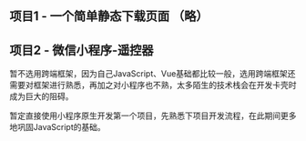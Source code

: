 ## 项目1 - 一个简单静态下载页面 （略）

## 项目2 - 微信小程序-遥控器

暂不选用跨端框架，因为自己JavaScript、Vue基础都比较一般，选用跨端框架还需要对框架进行熟悉，再加之对小程序也不熟，太多陌生的技术栈会在开发卡壳时成为巨大的阻碍。

暂定直接使用小程序原生开发第一个项目，先熟悉下项目开发流程，在此期间更多地巩固JavaScript的基础。